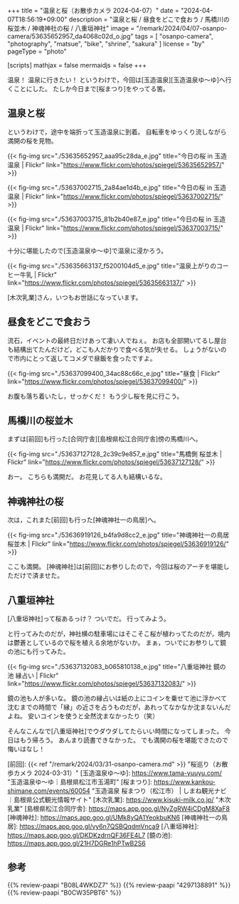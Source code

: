 +++
title = "温泉と桜（お散歩カメラ 2024-04-07）"
date = "2024-04-07T18:56:19+09:00"
description = "温泉と桜 / 昼食をどこで食おう / 馬橋川の桜並木 / 神魂神社の桜 / 八重垣神社"
image = "/remark/2024/04/07-osanpo-camera/53635652957_da4068c02d_o.jpg"
tags = [ "osanpo-camera", "photography", "matsue", "bike", "shrine", "sakura" ]
license = "by"
pageType = "photo"

[scripts]
  mathjax = false
  mermaidjs = false
+++

温泉！ 温泉に行きたい！ というわけで，今回は[玉造温泉][玉造温泉ゆ～ゆ]へ行くことにした。
たしか今日まで[桜まつり]をやってる筈。

## 温泉と桜

というわけで，途中を端折って玉造温泉に到着。
自転車をゆっくり流しながら満開の桜を見物。

{{< fig-img src="./53635652957_aaa95c28da_e.jpg" title="今日の桜 in 玉造温泉 | Flickr" link="https://www.flickr.com/photos/spiegel/53635652957/" >}}

{{< fig-img src="./53637002715_2a84ae1d4b_e.jpg" title="今日の桜 in 玉造温泉 | Flickr" link="https://www.flickr.com/photos/spiegel/53637002715/" >}}

{{< fig-img src="./53637003715_81b2b40e87_e.jpg" title="今日の桜 in 玉造温泉 | Flickr" link="https://www.flickr.com/photos/spiegel/53637003715/" >}}

十分に堪能したので[玉造温泉ゆ～ゆ]で温泉に浸かろう。

{{< fig-img src="./53635663137_f5200104d5_e.jpg" title="温泉上がりのコーヒー牛乳 | Flickr" link="https://www.flickr.com/photos/spiegel/53635663137/" >}}

[木次乳業]さん，いつもお世話になっています。

## 昼食をどこで食おう

流石，イベントの最終日だけあって凄い人でねぇ。
お店も全部開いてるし屋台も結構出てたんだけど，どこも人だかりで食べる気が失せる。
しょうがないので市内にとって返してコメダで昼飯を食ったですよ。

{{< fig-img src="./53637099400_34ac88c66c_e.jpg" title="昼食 | Flickr" link="https://www.flickr.com/photos/spiegel/53637099400/" >}}

お腹も落ち着いたし，せっかくだ！ もう少し桜を見に行こう。

## 馬橋川の桜並木

まずは[前回]も行った[合同庁舎][島根県松江合同庁舎]傍の馬橋川へ。

{{< fig-img src="./53637127128_2c39c9e857_e.jpg" title="馬橋側 桜並木 | Flickr" link="https://www.flickr.com/photos/spiegel/53637127128/" >}}

おー。
こちらも満開だ。
お花見してる人も結構いるな。

## 神魂神社の桜

次は，これまた[前回]も行った[神魂神社一の鳥居]へ。

{{< fig-img src="./53636919126_b4fa9d8cc2_e.jpg" title="神魂神社一の鳥居 桜並木 | Flickr" link="https://www.flickr.com/photos/spiegel/53636919126/" >}}

ここも満開。
[神魂神社]は[前回]にお参りしたので，今回は桜のアーチを堪能しただけで済ませた。

## 八重垣神社

[八重垣神社]って桜あるっけ？ ついでだ。
行ってみよう。

と行ってみたのだが，神社横の駐車場にはそこそこ桜が植わってたのだが，境内は鬱蒼としているので桜を植える余地がないか。
まぁ，ついでにお参りして鏡の池にも行ってみた。

{{< fig-img src="./53637132083_b065810138_e.jpg" title="八重垣神社 鏡の池 縁占い | Flickr" link="https://www.flickr.com/photos/spiegel/53637132083/" >}}

鏡の池も人が多いな。
鏡の池の縁占いは紙の上にコインを乗せて池に浮かべて沈むまでの時間で「縁」の近さを占うものだが，あれってなかなか沈まないんだよね。
安いコインを使うと全然沈まなかったり（笑）

そんなこんなで[八重垣神社]でウダウダしてたらいい時間になってしまった。
今日はもう帰ろう。
あんまり読書できなかった。
でも満開の桜を堪能できたので悔いはなし！

[前回]: {{< ref "/remark/2024/03/31-osanpo-camera.md" >}} "桜巡り（お散歩カメラ 2024-03-31）"
[玉造温泉ゆ～ゆ]: https://www.tama-yuuyu.com/ "玉造温泉ゆ～ゆ｜島根県松江市玉湯町"
[桜まつり]: https://www.kankou-shimane.com/events/60054 "玉造温泉 桜まつり（松江市） | しまね観光ナビ｜島根県公式観光情報サイト"
[木次乳業]: https://www.kisuki-milk.co.jp/ "木次乳業"
[島根県松江合同庁舎]: https://maps.app.goo.gl/NyZgRW4iCDgM8XaF8
[神魂神社]: https://maps.app.goo.gl/UMk8yQA1YeokbuKN6
[神魂神社一の鳥居]: https://maps.app.goo.gl/vy6n7QSBQqdmVnca9
[八重垣神社]: https://maps.app.goo.gl/DKDKzdrnQF36FE4L7
[鏡の池]: https://maps.app.goo.gl/21H7DGRe1hPTwB2S6

## 参考

{{% review-paapi "B08L4WKDZ7" %}} <!-- PowerShot ZOOM -->
{{% review-paapi "4297138891" %}} <!-- ［改訂第9版］LaTeX美文書作成入門 -->
{{% review-paapi "B0CW35PBT6" %}} <!-- ネコカブリーナ -->
